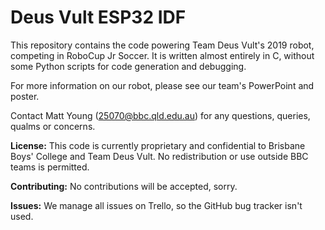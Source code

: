 Deus Vult ESP32 IDF
====================

This repository contains the code powering Team Deus Vult's 2019 robot, competing in RoboCup Jr Soccer. It is written almost entirely in C, without some Python scripts for code generation and debugging.

For more information on our robot, please see our team's PowerPoint and poster.

Contact Matt Young (25070@bbc.qld.edu.au) for any questions, queries, qualms or concerns.

**License:** This code is currently proprietary and confidential to Brisbane Boys' College and Team Deus Vult. No redistribution or use outside BBC teams is permitted.

**Contributing:** No contributions will be accepted, sorry.

**Issues:** We manage all issues on Trello, so the GitHub bug tracker isn't used.